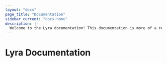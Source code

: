```yaml
---
layout: "docs"
page_title: "Documentation"
sidebar_current: "docs-home"
description: |-
  Welcome to the Lyra documentation! This documentation is more of a reference guide for all available features and options of Lyra.
---
```


# Lyra Documentation
